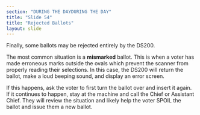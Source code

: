 ```yaml
---
section: "DURING THE DAYDURING THE DAY"
title: "Slide 54"
title: "Rejected Ballots"
layout: slide
---
```


Finally, some ballots may be rejected entirely by the DS200.

The most common situation is a **mismarked** ballot. This is when a voter has made erroneous marks outside the ovals which prevent the scanner from properly reading their selections. In this case, the DS200 will return the ballot, make a loud beeping sound, and display an error screen.

If this happens, ask the voter to first turn the ballot over and insert it again. If it continues to happen, stay at the machine and call the Chief or Assistant Chief. They will review the situation and likely help the voter SPOIL the ballot and issue them a new ballot.